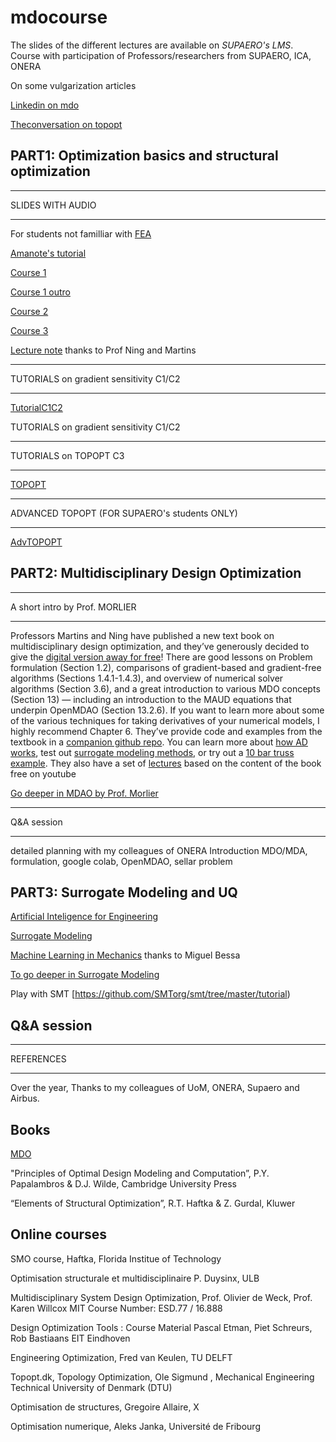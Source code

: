 # mdocourse 
The slides of the different lectures are available on *SUPAERO's LMS*.
Course with participation of Professors/researchers from SUPAERO, ICA, ONERA


On some vulgarization articles

[Linkedin on mdo](https://www.linkedin.com/pulse/optimization-mdo-connecting-people-joseph-morlier/)

[Theconversation on topopt](https://www.linkedin.com/pulse/possible-build-aircraft-wing-lego-joseph-morlier/)



## PART1:  Optimization basics and structural optimization

****
SLIDES WITH AUDIO 
****

For students not familliar with [FEA](https://www.youtube.com/watch?v=GHjopp47vvQ)

[Amanote's tutorial](https://www.youtube.com/watch?v=DvLyo9mtf3U)

[Course 1](https://github.com/jomorlier/mdocourse/blob/master/Course1.md)

[Course 1 outro](https://github.com/jomorlier/mdocourse/blob/master/Course1o.md)

[Course 2](https://github.com/jomorlier/mdocourse/blob/master/Course2.md)

[Course 3](https://github.com/jomorlier/mdocourse/blob/master/Course3.md)

[Lecture note](http://flowlab.groups.et.byu.net/mdobook.pdf) thanks to Prof Ning and Martins


****
TUTORIALS on gradient sensitivity  C1/C2
****


[TutorialC1C2](https://github.com/jomorlier/mdocourse/blob/master/tutorialC1C2.md)

TUTORIALS on gradient sensitivity  C1/C2

****
TUTORIALS on TOPOPT C3
****


[TOPOPT](https://github.com/jomorlier/mdocourse/blob/master/TOPOPT.md)


****
ADVANCED TOPOPT (FOR SUPAERO's students ONLY)
****

[AdvTOPOPT](https://github.com/jomorlier/mdocourse/blob/master/AdvTOPOPT.md)



## PART2:  Multidisciplinary Design Optimization


****
A short intro by Prof. MORLIER
****



Professors Martins and Ning have published a new text book on multidisciplinary design optimization, and they’ve generously decided to give the [digital version away for free](https://mdobook.github.io/)!
There are good lessons on Problem formulation (Section 1.2), comparisons of gradient-based and gradient-free algorithms (Sections 1.4.1-1.4.3), and overview of numerical solver algorithms (Section 3.6), and a great introduction to various MDO concepts (Section 13) — including an introduction to the MAUD equations that underpin OpenMDAO (Section 13.2.6). If you want to learn more about some of the various techniques for taking derivatives of your numerical models, I highly recommend Chapter 6.
They’ve provide code and examples from the textbook in a [companion github repo](https://github.com/mdobook/resources). You can learn more about [how AD works](https://github.com/mdobook/resources/tree/main/exercises/ad_mydual), test out [surrogate modeling methods](https://github.com/mdobook/resources/tree/main/exercises/surrogate), or try out a [10 bar truss example](https://github.com/mdobook/resources/tree/main/exercises/tenbartruss).
They also have a set of [lectures](https://www.youtube.com/playlist?list=PLj6pNSgoumyfNUw0T_dOv5g6QzDf6tHmq) based on the content of the book free on youtube

[Go deeper in MDAO by Prof. Morlier](https://github.com/jomorlier/mdocourse/blob/master/mdo.md)

****
Q&A session
****
detailed planning with my colleagues of ONERA
Introduction MDO/MDA, formulation, google colab, OpenMDAO, sellar problem


## PART3:  Surrogate Modeling and UQ


[Artificial Inteligence for Engineering](https://www.monolithai.com)

[Surrogate Modeling](https://github.com/jomorlier/mdocourse/blob/master/gp.md)

[Machine Learning in Mechanics](https://imechanica.org/node/23957) thanks to Miguel Bessa

[To go deeper in Surrogate Modeling](http://videolectures.net/mla09_forrester_sbcmoo/)

Play with SMT [https://github.com/SMTorg/smt/tree/master/tutorial)

## Q&A session 

  

****
REFERENCES
****

Over the year, Thanks to my colleagues of UoM, ONERA, Supaero and Airbus.

## Books

[MDO](https://openmdao.org/a-new-free-text-book-on-mdo/)

"Principles of Optimal Design  Modeling and Computation”, P.Y. Papalambros & D.J. Wilde, Cambridge University Press

“Elements of Structural Optimization”, R.T. Haftka & Z. Gurdal, Kluwer 


## Online courses
SMO course, Haftka, Florida Institue of Technology

Optimisation structurale et multidisciplinaire P. Duysinx, ULB

Multidisciplinary System Design Optimization, Prof. Olivier de Weck, Prof. Karen Willcox MIT Course Number: ESD.77 / 16.888

Design Optimization Tools : Course Material Pascal Etman, Piet Schreurs, Rob Bastiaans EIT Eindhoven

Engineering Optimization, Fred van Keulen, TU DELFT

Topopt.dk, Topology Optimization, Ole Sigmund , Mechanical Engineering Technical University of Denmark (DTU)

Optimisation de structures, Gregoire Allaire, X

Optimisation numerique, Aleks Janka, Université de Fribourg



